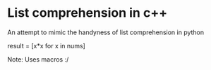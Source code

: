 # List comprehension in c++

An attempt to mimic the handyness of list comprehension in python

result = [x*x for x in nums]

Note: Uses macros :/